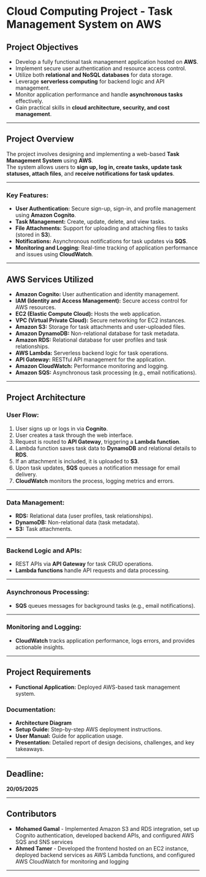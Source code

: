 # Cloud Computing Project - Task Management System on AWS

## Project Objectives
- Develop a fully functional task management application hosted on **AWS**.
- Implement secure user authentication and resource access control.
- Utilize both **relational and NoSQL databases** for data storage.
- Leverage **serverless computing** for backend logic and API management.
- Monitor application performance and handle **asynchronous tasks** effectively.
- Gain practical skills in **cloud architecture, security, and cost management**.

---

## Project Overview
The project involves designing and implementing a web-based **Task Management System** using **AWS**.  
The system allows users to **sign up, log in, create tasks, update task statuses, attach files**, and **receive notifications for task updates**.

---

### Key Features:
- **User Authentication:** Secure sign-up, sign-in, and profile management using **Amazon Cognito**.  
- **Task Management:** Create, update, delete, and view tasks.  
- **File Attachments:** Support for uploading and attaching files to tasks (stored in **S3**).  
- **Notifications:** Asynchronous notifications for task updates via **SQS**.  
- **Monitoring and Logging:** Real-time tracking of application performance and issues using **CloudWatch**.  

---

## AWS Services Utilized
- **Amazon Cognito:** User authentication and identity management.  
- **IAM (Identity and Access Management):** Secure access control for AWS resources.  
- **EC2 (Elastic Compute Cloud):** Hosts the web application.  
- **VPC (Virtual Private Cloud):** Secure networking for EC2 instances.  
- **Amazon S3:** Storage for task attachments and user-uploaded files.  
- **Amazon DynamoDB:** Non-relational database for task metadata.  
- **Amazon RDS:** Relational database for user profiles and task relationships.  
- **AWS Lambda:** Serverless backend logic for task operations.  
- **API Gateway:** RESTful API management for the application.  
- **Amazon CloudWatch:** Performance monitoring and logging.  
- **Amazon SQS:** Asynchronous task processing (e.g., email notifications).  

---

## Project Architecture

### **User Flow:**
1. User signs up or logs in via **Cognito**.  
2. User creates a task through the web interface.  
3. Request is routed to **API Gateway**, triggering a **Lambda function**.  
4. Lambda function saves task data to **DynamoDB** and relational details to **RDS**.  
5. If an attachment is included, it is uploaded to **S3**.  
6. Upon task updates, **SQS** queues a notification message for email delivery.  
7. **CloudWatch** monitors the process, logging metrics and errors.  

---

### **Data Management:**
- **RDS:** Relational data (user profiles, task relationships).  
- **DynamoDB:** Non-relational data (task metadata).  
- **S3:** Task attachments.  

---

### **Backend Logic and APIs:**
- REST APIs via **API Gateway** for task CRUD operations.  
- **Lambda functions** handle API requests and data processing.  

---

### **Asynchronous Processing:**
- **SQS** queues messages for background tasks (e.g., email notifications).  

---

### **Monitoring and Logging:**
- **CloudWatch** tracks application performance, logs errors, and provides actionable insights.  

---

## Project Requirements
- **Functional Application:** Deployed AWS-based task management system.  

### Documentation:
- **Architecture Diagram**  
- **Setup Guide:** Step-by-step AWS deployment instructions.  
- **User Manual:** Guide for application usage.  
- **Presentation:** Detailed report of design decisions, challenges, and key takeaways.  

---

## Deadline:
**20/05/2025**

---

## Contributors
- **Mohamed Gamal** - Implemented Amazon S3 and RDS integration, set up Cognito authentication, developed backend APIs, and configured AWS SQS and SNS services
- **Ahmed Tamer** - Developed the frontend hosted on an EC2 instance, deployed backend services as AWS Lambda functions, and configured AWS CloudWatch for monitoring and logging
---

 
